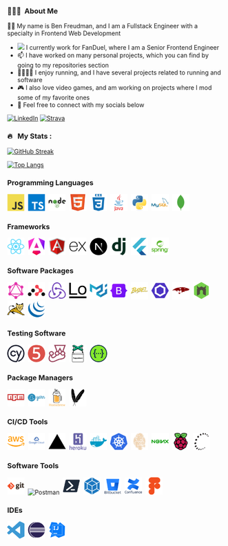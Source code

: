### 🧑🏻‍💻 &nbsp;About Me

👋🏻 My name is Ben Freudman, and I am a Fullstack Engineer with a specialty in Frontend Web Development

- <img src="https://yt3.googleusercontent.com/2iOdtiJYSw27WrYKkQc2uReDqQ3XhyUA1YSOus-Andxj6Rz6TfMI0jeFWWcwaJEzHU9kWKA4=s900-c-k-c0x00ffffff-no-rj" width="13"> I currently work for FanDuel, where I am a Senior Frontend Engineer
- 📫 I have worked on many personal projects, which you can find by going to my repositories section
- 🏃🏻‍♂️‍➡️ I enjoy running, and I have several projects related to running and software
- 🎮 I also love video games, and am working on projects where I mod some of my favorite ones
- 👥 Feel free to connect with my socials below

[![LinkedIn](https://img.shields.io/badge/-Ben%20Freudman-blue?style=flat&logo=Linkedin&logoColor=white)](https://www.linkedin.com/in/benjamin-freudman-195a9787/)
[![Strava](https://img.shields.io/badge/-Follow%20me%20on%20Strava-orange?style=flat&logo=Strava&logoColor=white)](https://strava.com/athletes/36099686)

### 🔥 &nbsp; My Stats :
[![GitHub Streak](https://github-readme-streak-stats.herokuapp.com?user=bfreud94&theme=dark&background=000000)](https://git.io/streak-stats)

[![Top Langs](https://github-readme-stats.vercel.app/api/top-langs/?username=bfreud94&layout=compact&theme=vision-friendly-dark)](https://github.com/anuraghazra/github-readme-stats)


### Programming Languages
<p>
	<img src="https://raw.githubusercontent.com/devicons/devicon/master/icons/javascript/javascript-original.svg" title="JavaScript" alt="JavaScript" width="40" height="40"/>&nbsp;
	<img src="https://raw.githubusercontent.com/devicons/devicon/master/icons/typescript/typescript-original.svg" title="TypeScript" alt="TypeScript" width="40" height="40"/>&nbsp;
    <img src="https://raw.githubusercontent.com/devicons/devicon/master/icons/nodejs/nodejs-original-wordmark.svg" title="NodeJS" alt="NodeJS" width="40" height="40"/>&nbsp;
    <img src="https://raw.githubusercontent.com/devicons/devicon/master/icons/html5/html5-original.svg" title="HTML5" alt="HTML" width="40" height="40"/>&nbsp;
	<img src="https://raw.githubusercontent.com/devicons/devicon/master/icons/css3/css3-plain-wordmark.svg"  title="CSS3" alt="CSS" width="40" height="40"/>&nbsp;
    <img src="https://raw.githubusercontent.com/devicons/devicon/master/icons/java/java-original-wordmark.svg" title="Java" alt="Java" width="40" height="40"/>&nbsp;
	<img src="https://raw.githubusercontent.com/devicons/devicon/master/icons/python/python-original.svg" title="Python" alt="Python" width="40" height="40"/>&nbsp;
	<img src="https://raw.githubusercontent.com/devicons/devicon/master/icons/mysql/mysql-original-wordmark.svg" title="MySQL"  alt="MySQL" width="40" height="40"/>&nbsp;
	<img src="https://raw.githubusercontent.com/devicons/devicon/master/icons/mongodb/mongodb-plain.svg" title="MongoDB" alt="MongoDB" width="40" height="40"/>&nbsp;
</p>

### Frameworks
<p>
	<img src="https://raw.githubusercontent.com/devicons/devicon/master/icons/react/react-original.svg" title="React" alt="React" width="40" height="40"/>&nbsp;
	<img src="https://raw.githubusercontent.com/devicons/devicon/master/icons/angular/angular-original.svg" title="Angular" alt="Angular" width="40" height="40"/>&nbsp;
	<img src="https://raw.githubusercontent.com/devicons/devicon/master/icons/angularjs/angularjs-original.svg" title="AngularJS" alt="AngularJS" width="40" height="40"/>&nbsp;
    <img src="https://raw.githubusercontent.com/devicons/devicon/master/icons/express/express-original.svg" title="Express" alt="Express" width="40" height="40"/>&nbsp;
	<img src="https://raw.githubusercontent.com/devicons/devicon/master/icons/nextjs/nextjs-original.svg" title="NextJS" alt="NextJS" width="40" height="40"/>&nbsp;
    <img src="https://raw.githubusercontent.com/devicons/devicon/master/icons/django/django-plain.svg" title="Django" alt="Django" width="40" height="40"/>&nbsp;
    <img src="https://raw.githubusercontent.com/devicons/devicon/master/icons/flutter/flutter-original.svg" title="Flutter" alt="Flutter" width="40" height="40"/>&nbsp;
    <img src="https://raw.githubusercontent.com/devicons/devicon/master/icons/spring/spring-original-wordmark.svg" title="Spring" alt="Spring" width="40" height="40"/>&nbsp;
</p>

### Software Packages
<p>
	<img src="https://raw.githubusercontent.com/devicons/devicon/master/icons/graphql/graphql-plain.svg" title="GraphQL" alt="GraphQL" width="40" height="40"/>&nbsp;
	<img src="https://raw.githubusercontent.com/devicons/devicon/master/icons/reactrouter/reactrouter-original.svg" title="React Router" alt="React Router" width="40" height="40"/>&nbsp;
    <img src="https://raw.githubusercontent.com/devicons/devicon/master/icons/redux/redux-original.svg" title="Redux" alt="Redux " width="40" height="40"/>&nbsp;
	<img src="https://raw.githubusercontent.com/devicons/devicon/master/icons/lodash/lodash-plain.svg" title="Lodash" alt="Lodash" width="40" height="40"/>&nbsp;
	<img src="https://raw.githubusercontent.com/devicons/devicon/master/icons/materialui/materialui-original.svg" title="Material UI" alt="Material UI" width="40" height="40"/>&nbsp;
	<img src="https://raw.githubusercontent.com/devicons/devicon/master/icons/bootstrap/bootstrap-original.svg" title="Bootstrap" alt="Bootstrap " width="40" height="40"/>&nbsp;
	<img src="https://raw.githubusercontent.com/devicons/devicon/master/icons/babel/babel-original.svg" title="Babel" alt="Babel " width="40" height="40"/>&nbsp;
	<img src="https://raw.githubusercontent.com/devicons/devicon/master/icons/eslint/eslint-plain.svg" title="ESLint" alt="ESLint" width="40" height="40"/>&nbsp;
	<img src="https://raw.githubusercontent.com/devicons/devicon/master/icons/mongoose/mongoose-original.svg" title="Mongoose" alt="Mongoose" width="40" height="40"/>&nbsp;
	<img src="https://raw.githubusercontent.com/devicons/devicon/master/icons/nodemon/nodemon-original.svg" title="Nodemon" alt="Nodemon" width="40" height="40"/>&nbsp;
	<img src="https://raw.githubusercontent.com/devicons/devicon/master/icons/tomcat/tomcat-original.svg" title="Tomcat" alt="Tomcat" width="40" height="40"/>&nbsp;
	<img src="https://raw.githubusercontent.com/devicons/devicon/master/icons/jquery/jquery-plain.svg" title="JQuery" alt="JQuery" width="40" height="40"/>&nbsp;
</p>

### Testing Software
<p>
	<img src="https://raw.githubusercontent.com/devicons/devicon/master/icons/cypressio/cypressio-plain.svg" title="CypressIO" alt="CypressIO" width="40" height="40"/>&nbsp;
	<img src="https://raw.githubusercontent.com/devicons/devicon/master/icons/junit/junit-plain.svg" title="JUnit" alt="JUnit" width="40" height="40"/>&nbsp;
	<img src="https://raw.githubusercontent.com/devicons/devicon/master/icons/jest/jest-plain.svg" title="Jest" alt="Jest" width="40" height="40"/>&nbsp;
	<img src="https://raw.githubusercontent.com/devicons/devicon/master/icons/puppeteer/puppeteer-original.svg" title="Puppeteer" alt="Puppeteer" width="40" height="40"/>&nbsp;
	<img src="https://raw.githubusercontent.com/devicons/devicon/master/icons/swagger/swagger-original.svg" title="Swagger" alt="Swagger" width="40" height="40"/>&nbsp;
</p>

### Package Managers
<p>
	<img src="https://raw.githubusercontent.com/devicons/devicon/master/icons/npm/npm-original-wordmark.svg" title="NPM" alt="NPM" width="40" height="40"/>&nbsp;
	<img src="https://raw.githubusercontent.com/devicons/devicon/master/icons/yarn/yarn-original-wordmark.svg" title="Yarn" alt="Yarn" width="40" height="40"/>&nbsp;
	<img src="https://raw.githubusercontent.com/devicons/devicon/master/icons/homebrew/homebrew-original-wordmark.svg" title="Homebrew" alt="Homebrew" width="40" height="40"/>&nbsp;
	<img src="https://raw.githubusercontent.com/devicons/devicon/master/icons/maven/maven-plain.svg" title="Maven" alt=Maven" width="40" height="40"/>&nbsp;
</p>

### CI/CD Tools
<p>
    <img src="https://raw.githubusercontent.com/devicons/devicon/master/icons/amazonwebservices/amazonwebservices-plain-wordmark.svg" title="AWS" alt="AWS" width="40" height="40"/>&nbsp;
	<img src="https://raw.githubusercontent.com/devicons/devicon/master/icons/googlecloud/googlecloud-plain-wordmark.svg" title="Google Cloud" alt="Google Cloud" width="40" height="40"/>&nbsp;
	<img src="https://raw.githubusercontent.com/devicons/devicon/master/icons/vercel/vercel-original.svg" title="Vercel" alt="Vercel" width="40" height="40"/>&nbsp;
	<img src="https://raw.githubusercontent.com/devicons/devicon/master/icons/heroku/heroku-plain-wordmark.svg" title="Heroku" alt="Heroku" width="40" height="40"/>&nbsp;
	<img src="https://raw.githubusercontent.com/devicons/devicon/master/icons/docker/docker-plain.svg" title="Docker" alt="Docker" width="40" height="40"/>&nbsp;
	<img src="https://raw.githubusercontent.com/devicons/devicon/master/icons/kubernetes/kubernetes-plain.svg" title="Kubernetes" alt="Kubernetes" width="40" height="40"/>&nbsp;
	<img src="https://raw.githubusercontent.com/devicons/devicon/master/icons/jenkins/jenkins-plain.svg" title="Jenkins" alt="Jenkins" width="40" height="40"/>&nbsp;
	<img src="https://raw.githubusercontent.com/devicons/devicon/master/icons/nginx/nginx-original.svg" title="Nginx" alt="Nginx" width="40" height="40"/>&nbsp;
	<img src="https://raw.githubusercontent.com/devicons/devicon/master/icons/raspberrypi/raspberrypi-original.svg" title="Raspberry Pi" alt="Raspberry Pi" width="40" height="40"/>&nbsp;
	<img src="https://raw.githubusercontent.com/devicons/devicon/master/icons/ssh/ssh-original.svg" title="SSH" alt="SSH" width="40" height="40"/>&nbsp;
</p>

### Software Tools
<p>
    <img src="https://raw.githubusercontent.com/devicons/devicon/master/icons/git/git-original-wordmark.svg" title="Git" **alt="Git" width="40" height="40"/>&nbsp;
    <img src="https://www.vectorlogo.zone/logos/getpostman/getpostman-icon.svg" title="Postman"  alt="Postman" width="40" height="40"/>&nbsp;
	<img src="https://raw.githubusercontent.com/devicons/devicon/master/icons/powershell/powershell-plain.svg" title="Powershell" **alt="Powershell" width="40" height="40"/>&nbsp;
	<img src="https://raw.githubusercontent.com/devicons/devicon/master/icons/webpack/webpack-plain.svg" title="Webpack" **alt="Webpack" width="40" height="40"/>&nbsp;
	<img src="https://raw.githubusercontent.com/devicons/devicon/master/icons/bitbucket/bitbucket-original-wordmark.svg" title="BitBucket" **alt="BitBucket" width="40" height="40"/>&nbsp;
	<img src="https://raw.githubusercontent.com/devicons/devicon/master/icons/confluence/confluence-original-wordmark.svg" title="Confluence" **alt="Confluence" width="40" height="40"/>&nbsp;
	<img src="https://raw.githubusercontent.com/devicons/devicon/master/icons/figma/figma-plain.svg" title="Figma" **alt="Figma" width="40" height="40"/>&nbsp;
</p>

### IDEs
<p>
	<img src="https://raw.githubusercontent.com/devicons/devicon/master/icons/vscode/vscode-plain.svg" title="vscode" **alt="vscode" width="40" height="40"/>&nbsp;
	<img src="https://raw.githubusercontent.com/devicons/devicon/master/icons/eclipse/eclipse-plain.svg" title="Eclipse" **alt="Eclipse" width="40" height="40"/>&nbsp;
	<img src="https://raw.githubusercontent.com/devicons/devicon/master/icons/intellij/intellij-plain.svg" title="IntelliJ" **alt="IntelliJ" width="40" height="40"/>&nbsp;
</p>
